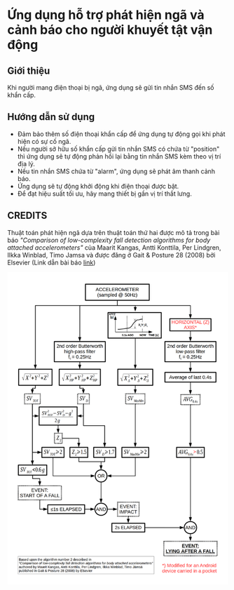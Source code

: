 # Ứng dụng hỗ trợ phát hiện ngã và cảnh báo cho người khuyết tật vận động

## Giới thiệu

Khi người mang điện thoại bị ngã, ứng dụng sẽ gửi tin nhắn SMS đến số khẩn cấp.

## Hướng dẫn sử dụng
* Đảm bảo thêm số điện thoại khẩn cấp để ứng dụng tự động gọi khi phát hiện có sự cố ngã.
* Nếu người sở hữu số khẩn cấp gửi tin nhắn SMS có chứa từ "position" thì ứng dụng sẽ tự động phản hồi lại bằng tin nhắn SMS kèm theo vị trí địa lý.
* Nếu tin nhắn SMS chứa từ "alarm", ứng dụng sẽ phát âm thanh cảnh báo.
* Ứng dụng sẽ tự động khởi động khi điện thoại được bật.
* Để đạt hiệu suất tối ưu, hãy mang thiết bị gần vị trí thắt lưng.

## CREDITS

Thuật toán phát hiện ngã dựa trên thuật toán thứ hai được mô tả trong bài báo
*"Comparison of low-complexity fall detection algorithms for body attached accelerometers"*
của Maarit Kangas, Antti Konttila, Per Lindgren, Ilkka Winblad, Timo Jamsa
và được đăng ở Gait & Posture 28 (2008) bởi Elsevier (Link dẫn bài báo [link](https://scholar.google.nl/scholar?hl=en&q=Comparison+of+low-complexity+fall+detection+algorithms+for+body+attached+accelerometers+Kangas+Konttila+Lindgren+Winblad+Jamsa))

![Algorithm](doc/GuardianFallDetector.png)
